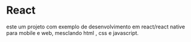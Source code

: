 # React
este um projeto com exemplo de desenvolvimento em react/react native para mobile e web, mesclando html , css e javascript.
